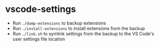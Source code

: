 # vscode-settings

- Run `./dump-extensions` to backup extensions
- Run `./install-extensions` to install extensions from the backup
- Run `./link.sh` to symlink settings from the backup to the VS Code's user settings file location
